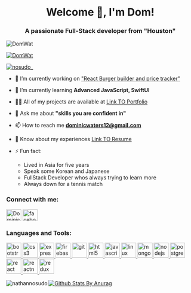 

<!--
**DomWat/DomWat** is a ✨ _special_ ✨ repository because its `README.md` (this file) appears on your GitHub profile.

Here are some ideas to get you started:

- 🔭 I’m currently working on ...
- 🌱 I’m currently learning ...
- 👯 I’m looking to collaborate on ...
- 🤔 I’m looking for help with ...
- 💬 Ask me about ...
- 📫 How to reach me: ...
- 😄 Pronouns: ...
- ⚡ Fun fact: ...
-->


<h1 align="center">Welcome 👋, I'm Dom!</h1>
<h3 align="center">A passionate Full-Stack developer from "Houston"</h3>

<p align="left"> <img src="https://komarev.com/ghpvc/?username=DomWat&label=Profile%20views&color=0e75b6&style=flat" alt="DomWat" /> </p>

<p align="left"> <a href="https://github.com/ryo-ma/github-profile-trophy"><img src="https://github-profile-trophy.vercel.app/?username=DomWat" alt="DomWat" /></a> </p>

<p align="left"> <a href="https://twitter.com/nosudo_" target="blank"><img src="https://img.shields.io/twitter/follow/nosudo_?logo=twitter&style=for-the-badge" alt="nosudo_" /></a> </p>

- 🔭 I’m currently working on ["React Burger builder and price tracker"](https://dom-s-burger-palace.web.app/)

- 🌱 I’m currently learning **Advanced JavaScript, SwiftUI**

<!-- - 👯 I’m looking to collaborate on ["project name"](https://code-blooded-dev.surge.sh) -->

<!-- - 🤝 I’m looking for help with ["project name"](https://code-blooded-dev.surge.sh) -->

- 👨‍💻 All of my projects are available at [Link TO Portfolio](http://www.domwaters.com)

<!-- - 📝 I regulary write articles on [Link TO Blog](Link TO Blog) -->

- 💬 Ask me about **"skills you are confident in"**

- 📫 How to reach me **dominicwaters12@gmail.com**

- 📄 Know about my experiences [Link TO Resume](https://drive.google.com/file/d/1UCWbRDc6IofAol_U3K7STi3myXu1BkY3/view?usp=sharing)

- ⚡ Fun fact: 
  * Lived in Asia for five years
  * Speak some Korean and Japanese
  * FullStack Developer whos always trying to learn more
  * Always down for a tennis match

<p align="left">
<h3 align="left">Connect with me:</h3>
<a href="https://www.linkedin.com/in/domwat/" target="blank"><img align="center" src="https://cdn.jsdelivr.net/npm/simple-icons@3.0.1/icons/linkedin.svg" alt="Dominic" height="30" width="40" /></a>
<a href="https://www.facebook.com/dominic.waters.96" target="blank"><img align="center" src="https://cdn.jsdelivr.net/npm/simple-icons@3.0.1/icons/facebook.svg" alt="facebook username" height="30" width="40" /></a>
</p>

<h3 align="left">Languages and Tools:</h3>
<p align="left">  <a href="https://getbootstrap.com" target="_blank"> <img src="https://devicons.github.io/devicon/devicon.git/icons/bootstrap/bootstrap-plain.svg" alt="bootstrap" width="40" height="40"/> </a> <a href="https://www.w3schools.com/css/" target="_blank"> <img src="https://devicons.github.io/devicon/devicon.git/icons/css3/css3-original-wordmark.svg" alt="css3" width="40" height="40"/> </a><a href="https://expressjs.com" target="_blank"> <img src="https://devicons.github.io/devicon/devicon.git/icons/express/express-original-wordmark.svg" alt="express" width="40" height="40"/> </a> <a href="https://firebase.google.com/" target="_blank"> <img src="https://www.vectorlogo.zone/logos/firebase/firebase-icon.svg" alt="firebase" width="40" height="40"/> </a>  <a href="https://git-scm.com/" target="_blank"> <img src="https://www.vectorlogo.zone/logos/git-scm/git-scm-icon.svg" alt="git" width="40" height="40"/> </a>  <a href="https://www.w3.org/html/" target="_blank"> <img src="https://devicons.github.io/devicon/devicon.git/icons/html5/html5-original-wordmark.svg" alt="html5" width="40" height="40"/> </a> <a href="https://developer.mozilla.org/en-US/docs/Web/JavaScript" target="_blank"> <img src="https://devicons.github.io/devicon/devicon.git/icons/javascript/javascript-original.svg" alt="javascript" width="40" height="40"/> </a>  <a href="https://www.linux.org/" target="_blank"> <img src="https://devicons.github.io/devicon/devicon.git/icons/linux/linux-original.svg" alt="linux" width="40" height="40"/> </a> <a href="https://www.mongodb.com/" target="_blank"> <img src="https://devicons.github.io/devicon/devicon.git/icons/mongodb/mongodb-original-wordmark.svg" alt="mongodb" width="40" height="40"/> </a> <a href="https://nodejs.org" target="_blank"> <img src="https://devicons.github.io/devicon/devicon.git/icons/nodejs/nodejs-original-wordmark.svg" alt="nodejs" width="40" height="40"/> </a>  <a href="https://www.postgresql.org" target="_blank"> <img src="https://devicons.github.io/devicon/devicon.git/icons/postgresql/postgresql-original-wordmark.svg" alt="postgresql" width="40" height="40"/> </a>  <a href="https://reactjs.org/" target="_blank"> <img src="https://devicons.github.io/devicon/devicon.git/icons/react/react-original-wordmark.svg" alt="react" width="40" height="40"/> </a> <a href="https://reactnative.dev/" target="_blank"> <img src="https://reactnative.dev/img/header_logo.svg" alt="reactnative" width="40" height="40"/> </a> <a href="https://redux.js.org" target="_blank"> <img src="https://devicons.github.io/devicon/devicon.git/icons/redux/redux-original.svg" alt="redux" width="40" height="40"/> </a>  </p>

<p><img align="left" src="https://github-readme-stats.vercel.app/api/top-langs/?username=nathannosudo&layout=compact" alt="nathannosudo" /></p>

[![Github Stats By Anurag](https://github-readme-stats.vercel.app/api?username=DomWat&theme=radical&show_icons=true&count_private=true)](https://github.com/anuraghazra/github-readme-stats)



